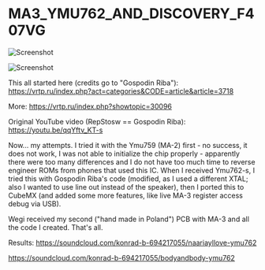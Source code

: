# MA3_YMU762_AND_DISCOVERY_F407VG
![Screenshot](/CIRCUIT.jpg)

![Screenshot](/IMG_20190407_202642.jpg)

This all started here (credits go to "Gospodin Riba"):
https://vrtp.ru/index.php?act=categories&CODE=article&article=3718

More:
https://vrtp.ru/index.php?showtopic=30096

Original YouTube video (RepStosw == Gospodin Riba):
https://youtu.be/qqYftv_KT-s

Now... my attempts. I tried it with the Ymu759 (MA-2) first - no success, it does not work, I was not able to initialize the chip properly - apparently there were too many differences and I do not have too much time to reverse engineer ROMs from phones that used this IC.
When I received Ymu762-s, I tried this with Gospodin Riba's code (modified, as I used a different XTAL; also I wanted to use line out instead of the speaker), then I ported this to CubeMX (and added some more features, like live MA-3 register access debug via USB).

Wegi received my second ("hand made in Poland") PCB with MA-3 and all the code I created. That's all.

Results:
https://soundcloud.com/konrad-b-694217055/naariayllove-ymu762

https://soundcloud.com/konrad-b-694217055/bodyandbody-ymu762

